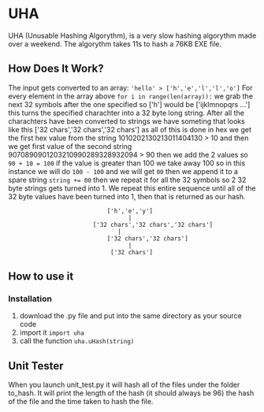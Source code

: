 # UHA

UHA (Unusable Hashing Algorythm), is a very slow hashing algorythm made over a weekend.
The algorythm takes 11s to hash a 76KB EXE file.

## How Does It Work?
The input gets converted to an array: `'hello' > ['h','e','l','l','o']`
For every element in the array above 
`for i in range(len(array)):` we grab the next 32 symbols 
after the one specified so ['h'] would be 
['ijklmnopqrs ...'] this turns the specified charachter into a 32 byte long string.
After all the charachters have been converted to strings we have someting that looks like this 
['32 chars','32 chars','32 chars']
as all of this is done in hex we get the first hex value 
from the string 1010202130213011404130 > 10
and then we get first value of the second string  
9070890901203210990289328932094 > 90 then we add the 2 values so `90 + 10 = 100`
if the value is greater than 100 we take away 100 so in this instance 
we will do `100 - 100` and we will get `00` then we append it to a
spare string `string += 00` then we repeat it for all the 32 symbols 
so 2 32 byte strings gets turned into 1. We repeat this entire sequence until 
all of the 32 byte values have been turned into 1, then that is returned as our hash.


								['h','e','y']
								      |
							['32 chars','32 chars','32 chars']
								   |
							    ['32 chars','32 chars']
								      |
								 ['32 chars']
                 
## How to use it
### Installation
1. download the .py file and put into the same directory as your source code
2. import it `import uha`
3. call the function `uha.uHash(string)`

## Unit Tester
When you launch unit_test.py it will hash all of the files under the folder to_hash.
It will print the length of the hash (it should always be 96) the hash of the file and the time taken to hash the file.
